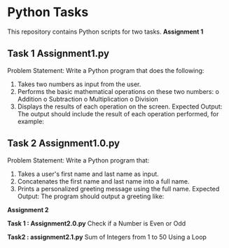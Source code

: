 # Python Tasks

This repository contains Python scripts for two tasks.
**Assignment 1**
## Task 1 Assignment1.py
Problem Statement: Write a Python program that does the following:
1.  Takes two numbers as input from the user.
2.  Performs the basic mathematical operations on these two numbers:
o	Addition
o	Subtraction
o	Multiplication
o	Division
3.  Displays the results of each operation on the screen.
 Expected Output:
The output should include the result of each operation performed, for example:
 


## Task 2 Assignment1.0.py
Problem Statement: Write a Python program that:
1.  Takes a user's first name and last name as input.
2.  Concatenates the first name and last name into a full name.
3.  Prints a personalized greeting message using the full name.
Expected Output:
The program should output a greeting like:

**Assignment 2**

**Task 1 : Assignment2.0.py**
Check if a Number is Even or Odd

**Task2 : assignment2.1.py**
Sum of Integers from 1 to 50 Using a Loop
